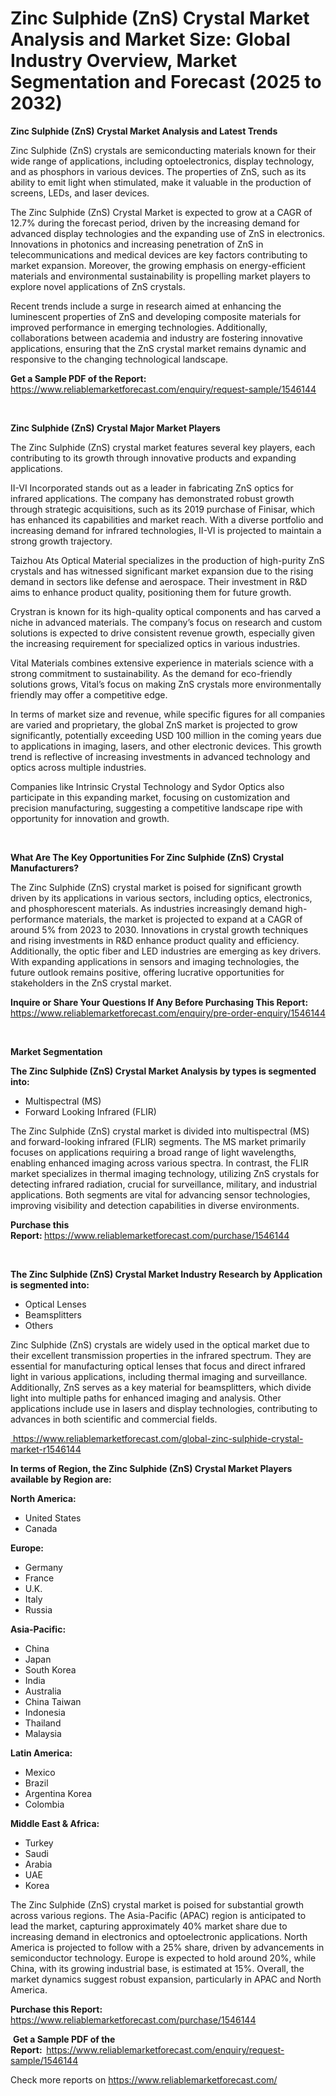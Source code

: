 <p><h1>Zinc Sulphide (ZnS) Crystal Market Analysis and Market Size: Global Industry Overview, Market Segmentation and Forecast (2025 to 2032)</h1></p><p><strong>Zinc Sulphide (ZnS) Crystal Market Analysis and Latest Trends</strong></p>
<p><p>Zinc Sulphide (ZnS) crystals are semiconducting materials known for their wide range of applications, including optoelectronics, display technology, and as phosphors in various devices. The properties of ZnS, such as its ability to emit light when stimulated, make it valuable in the production of screens, LEDs, and laser devices. </p><p>The Zinc Sulphide (ZnS) Crystal Market is expected to grow at a CAGR of 12.7% during the forecast period, driven by the increasing demand for advanced display technologies and the expanding use of ZnS in electronics. Innovations in photonics and increasing penetration of ZnS in telecommunications and medical devices are key factors contributing to market expansion. Moreover, the growing emphasis on energy-efficient materials and environmental sustainability is propelling market players to explore novel applications of ZnS crystals.</p><p>Recent trends include a surge in research aimed at enhancing the luminescent properties of ZnS and developing composite materials for improved performance in emerging technologies. Additionally, collaborations between academia and industry are fostering innovative applications, ensuring that the ZnS crystal market remains dynamic and responsive to the changing technological landscape.</p></p>
<p><strong>Get a Sample PDF of the Report:&nbsp;</strong> <a href="https://www.reliablemarketforecast.com/enquiry/request-sample/1546144?utm_campaign=2274&utm_medium=2&utm_source=Github&utm_content=ia&utm_term=01022025&utm_id=zinc-sulphide-zns-crystal">https://www.reliablemarketforecast.com/enquiry/request-sample/1546144</a></p>
<p>&nbsp;</p>
<p><strong>Zinc Sulphide (ZnS) Crystal Major Market Players</strong></p>
<p><p>The Zinc Sulphide (ZnS) crystal market features several key players, each contributing to its growth through innovative products and expanding applications. </p><p>II-VI Incorporated stands out as a leader in fabricating ZnS optics for infrared applications. The company has demonstrated robust growth through strategic acquisitions, such as its 2019 purchase of Finisar, which has enhanced its capabilities and market reach. With a diverse portfolio and increasing demand for infrared technologies, II-VI is projected to maintain a strong growth trajectory.</p><p>Taizhou Ats Optical Material specializes in the production of high-purity ZnS crystals and has witnessed significant market expansion due to the rising demand in sectors like defense and aerospace. Their investment in R&D aims to enhance product quality, positioning them for future growth.</p><p>Crystran is known for its high-quality optical components and has carved a niche in advanced materials. The company’s focus on research and custom solutions is expected to drive consistent revenue growth, especially given the increasing requirement for specialized optics in various industries.</p><p>Vital Materials combines extensive experience in materials science with a strong commitment to sustainability. As the demand for eco-friendly solutions grows, Vital’s focus on making ZnS crystals more environmentally friendly may offer a competitive edge.</p><p>In terms of market size and revenue, while specific figures for all companies are varied and proprietary, the global ZnS market is projected to grow significantly, potentially exceeding USD 100 million in the coming years due to applications in imaging, lasers, and other electronic devices. This growth trend is reflective of increasing investments in advanced technology and optics across multiple industries. </p><p>Companies like Intrinsic Crystal Technology and Sydor Optics also participate in this expanding market, focusing on customization and precision manufacturing, suggesting a competitive landscape ripe with opportunity for innovation and growth.</p></p>
<p>&nbsp;</p>
<p><strong>What Are The Key Opportunities For Zinc Sulphide (ZnS) Crystal Manufacturers?</strong></p>
<p><p>The Zinc Sulphide (ZnS) crystal market is poised for significant growth driven by its applications in various sectors, including optics, electronics, and phosphorescent materials. As industries increasingly demand high-performance materials, the market is projected to expand at a CAGR of around 5% from 2023 to 2030. Innovations in crystal growth techniques and rising investments in R&D enhance product quality and efficiency. Additionally, the optic fiber and LED industries are emerging as key drivers. With expanding applications in sensors and imaging technologies, the future outlook remains positive, offering lucrative opportunities for stakeholders in the ZnS crystal market.</p></p>
<p><strong>Inquire or Share Your Questions If Any Before Purchasing This Report:</strong> <a href="https://www.reliablemarketforecast.com/enquiry/pre-order-enquiry/1546144?utm_campaign=2274&utm_medium=2&utm_source=Github&utm_content=ia&utm_term=01022025&utm_id=zinc-sulphide-zns-crystal">https://www.reliablemarketforecast.com/enquiry/pre-order-enquiry/1546144</a></p>
<p>&nbsp;</p>
<p><strong>Market Segmentation</strong></p>
<p><strong>The Zinc Sulphide (ZnS) Crystal Market Analysis by types is segmented into:</strong></p>
<p><ul><li>Multispectral (MS)</li><li>Forward Looking Infrared (FLIR)</li></ul></p>
<p><p>The Zinc Sulphide (ZnS) crystal market is divided into multispectral (MS) and forward-looking infrared (FLIR) segments. The MS market primarily focuses on applications requiring a broad range of light wavelengths, enabling enhanced imaging across various spectra. In contrast, the FLIR market specializes in thermal imaging technology, utilizing ZnS crystals for detecting infrared radiation, crucial for surveillance, military, and industrial applications. Both segments are vital for advancing sensor technologies, improving visibility and detection capabilities in diverse environments.</p></p>
<p><strong>Purchase this Report:&nbsp;</strong><a href="https://www.reliablemarketforecast.com/purchase/1546144?utm_campaign=2274&utm_medium=2&utm_source=Github&utm_content=ia&utm_term=01022025&utm_id=zinc-sulphide-zns-crystal">https://www.reliablemarketforecast.com/purchase/1546144</a></p>
<p>&nbsp;</p>
<p><strong>The Zinc Sulphide (ZnS) Crystal Market Industry Research by Application is segmented into:</strong></p>
<p><ul><li>Optical Lenses</li><li>Beamsplitters</li><li>Others</li></ul></p>
<p><p>Zinc Sulphide (ZnS) crystals are widely used in the optical market due to their excellent transmission properties in the infrared spectrum. They are essential for manufacturing optical lenses that focus and direct infrared light in various applications, including thermal imaging and surveillance. Additionally, ZnS serves as a key material for beamsplitters, which divide light into multiple paths for enhanced imaging and analysis. Other applications include use in lasers and display technologies, contributing to advances in both scientific and commercial fields.</p></p>
<p><a href="https://www.reliablemarketforecast.com/global-zinc-sulphide-crystal-market-r1546144?utm_campaign=2274&utm_medium=2&utm_source=Github&utm_content=ia&utm_term=01022025&utm_id=zinc-sulphide-zns-crystal">&nbsp;https://www.reliablemarketforecast.com/global-zinc-sulphide-crystal-market-r1546144</a></p>
<p><strong>In terms of Region, the Zinc Sulphide (ZnS) Crystal Market Players available by Region are:</strong></p>
<p>
    <p> <strong> North America: </strong>
        <ul>
            <li>United States</li>
            <li>Canada</li>
        </ul>
        </p> 
    <p> <strong> Europe: </strong>
        <ul>
            <li>Germany</li>
            <li>France</li>
            <li>U.K.</li>
            <li>Italy</li>
            <li>Russia</li>
        </ul>
        </p> 
    <p> <strong> Asia-Pacific: </strong>
        <ul>
            <li>China</li>
            <li>Japan</li>
            <li>South Korea</li>
            <li>India</li>
            <li>Australia</li>
            <li>China Taiwan</li>
            <li>Indonesia</li>
            <li>Thailand</li>
            <li>Malaysia</li>
        </ul>
        </p> 
    <p> <strong> Latin America: </strong>
        <ul>
            <li>Mexico</li>
            <li>Brazil</li>
            <li>Argentina Korea</li>
            <li>Colombia</li>
        </ul>
        </p> 
    <p> <strong> Middle East & Africa: </strong>
        <ul>
            <li>Turkey</li>
            <li>Saudi</li>
            <li>Arabia</li>
            <li>UAE</li>
            <li>Korea</li>
        </ul>
    </p>
    </p>
<p><p>The Zinc Sulphide (ZnS) crystal market is poised for substantial growth across various regions. The Asia-Pacific (APAC) region is anticipated to lead the market, capturing approximately 40% market share due to increasing demand in electronics and optoelectronic applications. North America is projected to follow with a 25% share, driven by advancements in semiconductor technology. Europe is expected to hold around 20%, while China, with its growing industrial base, is estimated at 15%. Overall, the market dynamics suggest robust expansion, particularly in APAC and North America.</p></p>
<p><strong>Purchase this Report: </strong><a href="https://www.reliablemarketforecast.com/purchase/1546144?utm_campaign=2274&utm_medium=2&utm_source=Github&utm_content=ia&utm_term=01022025&utm_id=zinc-sulphide-zns-crystal">https://www.reliablemarketforecast.com/purchase/1546144</a></p>
<p>&nbsp;<strong>Get a Sample PDF of the Report:&nbsp;&nbsp;</strong><a href="https://www.reliablemarketforecast.com/enquiry/request-sample/1546144?utm_campaign=2274&utm_medium=2&utm_source=Github&utm_content=ia&utm_term=01022025&utm_id=zinc-sulphide-zns-crystal">https://www.reliablemarketforecast.com/enquiry/request-sample/1546144</a></p>
<p><strong></strong></p>
<p>Check more reports on <a href="https://www.reliablemarketforecast.com/?utm_campaign=2274&utm_medium=2&utm_source=Github&utm_content=ia&utm_term=01022025&utm_id=zinc-sulphide-zns-crystal">https://www.reliablemarketforecast.com/</a></p>